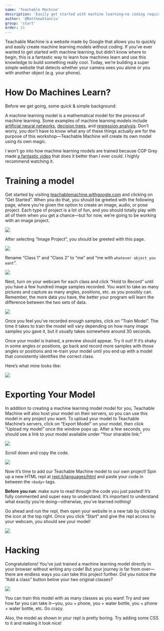 ```yaml
---
name: 'Teachable Machine'
description: 'Easily get started with machine learning—no coding required.'
author: '@MatthewStanciu'
group: 'start'
order: 11
---
```


Teachable Machine is a website made by Google that allows you to quickly and easily create machine learning models without coding. If you’ve ever wanted to get started with machine learning, but didn’t know where to begin, this is a fantastic way to learn how machines learn and use this knowledge to build something really cool. Today, we’re building a super simple website that detects whether your camera sees you alone or you with another object (e.g. your phone).

# How Do Machines Learn?
Before we get going, some quick & simple background:

A machine learning model is a mathematical model for the process of machine learning. Some examples of machine learning models include [artificial neural networks](https://en.wikipedia.org/wiki/Artificial_neural_network), [decision trees](en.wikipedia.org/wiki/Decision_tree_learning), and [regression analysis](en.wikipedia.org/wiki/Regression_analysis). Don’t worry, you don’t have to know what any of these things actually are for the purpose of this workshop—Teachable Machine will create its own model using its own magic.

I won’t go into how machine learning models are trained because CGP Grey made [a fantastic video](https://youtu.be/R9OHn5ZF4Uo) that does it better than I ever could. I highly recommend watching it.

# Training a model
Get started by visiting [teachablemachine.withgoogle.com](https://teachablemachine.withgoogle.com) and clicking on “Get Started”. When you do that, you should be greeted with the following page, where you’re given the option to create an image, audio, or pose project. Each type of project is a lot of fun, and you should totally play with all of them when you get a chance—but for now, we’re going to be working with an image project.

![](img/homepage.JPG)

After selecting “Image Project”, you should be greeted with this page.

![](img/imageproject.PNG)

Rename “Class 1” and “Class 2” to “me” and “me with `whatever object you want`”.

![](img/renameclass.GIF)

Next, turn on your webcam for each class and click “Hold to Record” until you have a few hundred image samples recorded. You want to take as many pictures and capture as many angles, positions, etc. as you possibly can. Remember, the more data you have, the better your program will learn the difference between the two sets of data.

![](img/imagesamples.PNG)

Once you feel you’ve recorded enough samples, click on “Train Model”. The time it takes to train the model will vary depending on how many image samples you gave it, but it usually takes somewhere around 30 seconds.

Once your model is trained, a preview should appear. Try it out! If it’s shaky in some angles or positions, go back and record more samples with those angles or positions and re-train your model until you end up with a model that consistently identifies the correct class.

Here’s what mine looks like:

![](img/model.GIF)

# Exporting Your Model
In addition to creating a machine learning model model for you, Teachable Machine will also host your model on their servers, so you can use this model in any project you want. To upload your model to Teachable Machine’s servers, click on “Export Model” on your model, then click “Upload my model” once the window pops up. After a few seconds, you should see a link to your model available under “Your sharable link:”

![](img/uploadedmodel.PNG)

Scroll down and copy the code.

![](img/copycode.JPG)

Now it’s time to add our Teachable Machine model to our own project! Spin up a new HTML repl at [repl.it/languages/html](https://repl.it/languages/html) and paste your code in between the `<body>` tags.

**Before you run**: make sure to read through the code you just pasted! It’s fully commented and super easy to understand. It’s important to understand what exactly you’re doing—otherwise, you’ve learned nothing!

Go ahead and run the repl, then open your website in a new tab by clicking the icon at the top right. Once you click “Start” and give the repl access to your webcam, you should see your model!

![](img/finalmodel.PNG)

# Hacking
Congratulations! You’ve just trained a machine learning model directly in your browser without writing any code! But your journey is far from over—there are endless ways you can take this project further. Did you notice the “Add a class” button below your two original classes?

![](img/add-a-class.PNG)

You can train this model with as many classes as you want! Try and see how far you can take it—you, you + phone, you + water bottle, you + phone + water bottle, etc. Go crazy.

Also, the model as shown in your repl is pretty boring. Try adding some CSS to it and making it look nice!